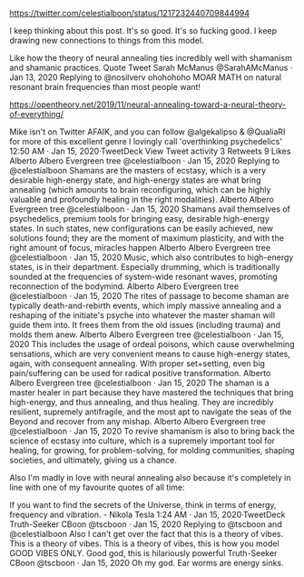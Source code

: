 https://twitter.com/celestialboon/status/1217232440709844994

I keep thinking about this post. It's so good. It's so fucking good. I keep drawing new connections to things from this model.

Like how the theory of neural annealing ties incredibly well with shamanism and shamanic practices.
Quote Tweet
Sarah McManus
@SarahAMcManus
 · Jan 13, 2020
Replying to @nosilverv
ohohohoho MOAR MATH on natural resonant brain frequencies than most people want!

https://opentheory.net/2019/11/neural-annealing-toward-a-neural-theory-of-everything/


Mike isn't on Twitter AFAIK, and you can follow @algekalipso & @QualiaRI for more of this excellent genre I lovingly call 'overthinking psychedelics'
12:50 AM · Jan 15, 2020·TweetDeck
View Tweet activity
3
 Retweets
9
 Likes
Alberto Albero
Evergreen tree
@celestialboon
·
Jan 15, 2020
Replying to 
@celestialboon
Shamans are the masters of ecstasy, which is a very desirable high-energy state, and high-energy states are what bring annealing (which amounts to brain reconfiguring, which can be highly valuable and profoundly healing in the right modalities).
Alberto Albero
Evergreen tree
@celestialboon
·
Jan 15, 2020
Shamans avail themselves of psychedelics, premium tools for bringing easy, desirable high-energy states. In such states, new configurations can be easily achieved, new solutions found; they are the moment of maximum plasticity, and with the right amount of focus, miracles happen
Alberto Albero
Evergreen tree
@celestialboon
·
Jan 15, 2020
Music, which also contributes to high-energy states, is in their department. Especially drumming, which is traditionally sounded at the frequencies of system-wide resonant waves, promoting reconnection of the bodymind.
Alberto Albero
Evergreen tree
@celestialboon
·
Jan 15, 2020
The rites of passage to become shaman are typically death-and-rebirth events, which imply massive annealing and a reshaping of the initiate's psyche into whatever the master shaman will guide them into. It frees them from the old issues (including trauma) and molds them anew.
Alberto Albero
Evergreen tree
@celestialboon
·
Jan 15, 2020
This includes the usage of ordeal poisons, which cause overwhelming sensations, which are very convenient means to cause high-energy states, again, with consequent annealing. With proper set+setting, even big pain/suffering can be used for radical positive transformation.
Alberto Albero
Evergreen tree
@celestialboon
·
Jan 15, 2020
The shaman is a master healer in part because they have mastered the techniques that bring high-energy, and thus annealing, and thus healing. They are incredibly resilient, supremely antifragile, and the most apt to navigate the seas of the Beyond and recover from any mishap.
Alberto Albero
Evergreen tree
@celestialboon
·
Jan 15, 2020
To revive shamanism is also to bring back the science of ecstasy into culture, which is a supremely important tool for healing, for growing, for problem-solving, for molding communities, shaping societies, and ultimately, giving us a chance.


Also I'm madly in love with neural annealing also because it's completely in line with one of my favourite quotes of all time:

If you want to find the secrets of the Universe, think in terms of energy, frequency and vibration. - Nikola Tesla
1:24 AM · Jan 15, 2020·TweetDeck
Truth-Seeker CBoon
@tscboon
·
Jan 15, 2020
Replying to 
@tscboon
 and 
@celestialboon
Also I can't get over the fact that this is a theory of vibes. This is a theory of vibes. This is a theory of vibes, this is how you model GOOD VIBES ONLY. Good god, this is hilariously powerful
Truth-Seeker CBoon
@tscboon
·
Jan 15, 2020
Oh my god. Ear worms are energy sinks.
